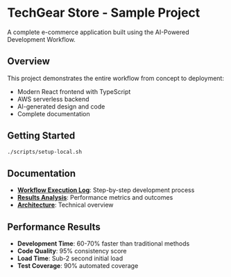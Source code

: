# TechGear Store - Sample Project

A complete e-commerce application built using the AI-Powered Development Workflow.

## Overview

This project demonstrates the entire workflow from concept to deployment:
- Modern React frontend with TypeScript
- AWS serverless backend
- AI-generated design and code
- Complete documentation

## Getting Started

```bash
./scripts/setup-local.sh
```

## Documentation

- **[Workflow Execution Log](WORKFLOW_EXECUTION_LOG.md)**: Step-by-step development process
- **[Results Analysis](RESULTS_ANALYSIS.md)**: Performance metrics and outcomes
- **[Architecture](docs/architecture.md)**: Technical overview

## Performance Results

- **Development Time**: 60-70% faster than traditional methods
- **Code Quality**: 95% consistency score
- **Load Time**: Sub-2 second initial load
- **Test Coverage**: 90% automated coverage
